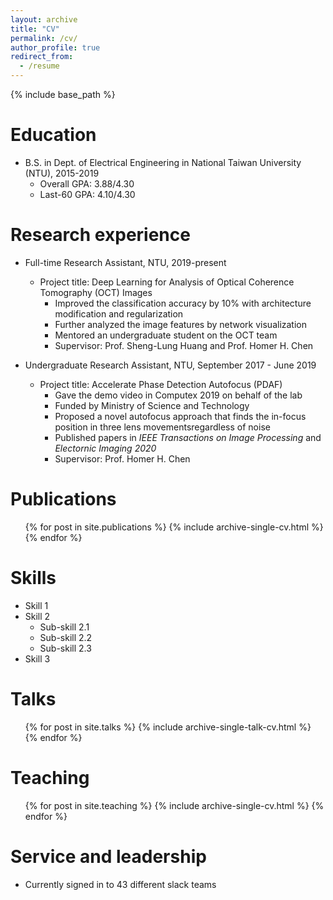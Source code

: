 ```yaml
---
layout: archive
title: "CV"
permalink: /cv/
author_profile: true
redirect_from:
  - /resume
---
```


{% include base_path %}

Education
======
* B.S. in Dept. of Electrical Engineering in National Taiwan University (NTU), 2015-2019
  * Overall GPA: 3.88/4.30
  * Last-60 GPA: 4.10/4.30
  
Research experience
======
* Full-time Research Assistant, NTU, 2019-present
  * Project title: Deep Learning for Analysis of Optical Coherence Tomography (OCT) Images
    * Improved the classification accuracy by 10% with architecture modification and regularization
    * Further analyzed the image features by network visualization
    * Mentored an undergraduate student on the OCT team
    * Supervisor: Prof. Sheng-Lung Huang and Prof. Homer H. Chen

* Undergraduate Research Assistant, NTU, September 2017 - June 2019
  * Project title: Accelerate Phase Detection Autofocus (PDAF)
    * Gave the demo video in Computex 2019 on behalf of the lab
    * Funded by Ministry of Science and Technology
    * Proposed a novel autofocus approach that finds the in-focus position in three lens movementsregardless of noise
    * Published papers in _IEEE Transactions on Image Processing_ and _Electornic Imaging 2020_
    * Supervisor: Prof. Homer H. Chen

Publications
======
  <ul>{% for post in site.publications %}
    {% include archive-single-cv.html %}
  {% endfor %}</ul>

Skills
======
* Skill 1
* Skill 2
  * Sub-skill 2.1
  * Sub-skill 2.2
  * Sub-skill 2.3
* Skill 3
  
Talks
======
  <ul>{% for post in site.talks %}
    {% include archive-single-talk-cv.html %}
  {% endfor %}</ul>
  
Teaching
======
  <ul>{% for post in site.teaching %}
    {% include archive-single-cv.html %}
  {% endfor %}</ul>
  
Service and leadership
======
* Currently signed in to 43 different slack teams
